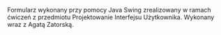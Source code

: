 Formularz wykonany przy pomocy Java Swing zrealizowany w ramach ćwiczeń z przedmiotu Projektowanie Interfejsu Użytkownika. Wykonany wraz z Agatą Zatorską.
